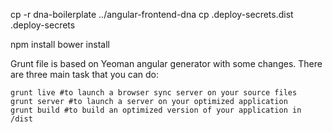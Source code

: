 cp -r dna-boilerplate ../angular-frontend-dna
cp .deploy-secrets.dist .deploy-secrets

npm install
bower install

Grunt file is based on Yeoman angular generator with some changes. There are three main task that you can do:

    grunt live #to launch a browser sync server on your source files
    grunt server #to launch a server on your optimized application
    grunt build #to build an optimized version of your application in /dist
